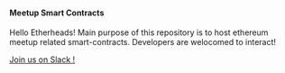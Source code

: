 #### Meetup Smart Contracts
Hello Etherheads!
Main purpose of this repository is to host ethereum meetup related smart-contracts. 
Developers are welocomed to interact!

[Join us on Slack !](https://meetupdao.herokuapp.com)
